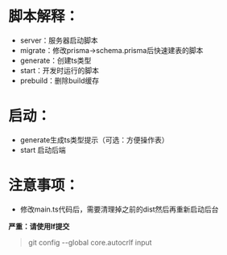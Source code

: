 # 脚本解释：
* server：服务器启动脚本
* migrate：修改prisma->schema.prisma后快速建表的脚本
* generate：创建ts类型
* start：开发时运行的脚本
* prebuild：删除build缓存

# 启动：
* generate生成ts类型提示（可选：方便操作表）
* start 启动后端

# 注意事项：
* 修改main.ts代码后，需要清理掉之前的dist然后再重新启动后台

**严重：请使用lf提交**
> git config --global core.autocrlf input
